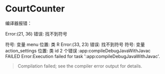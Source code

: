 # CourtCounter

编译器报错：

Error:(21, 36) 错误: 找不到符号

符号:   变量 menu
位置: 类 R
Error:(33, 23) 错误: 找不到符号
符号:   变量 action_settings
位置: 类 id
2 个错误
:app:compileDebugJavaWithJavac FAILED
Error:Execution failed for task ':app:compileDebugJavaWithJavac'.
> Compilation failed; see the compiler error output for details.
